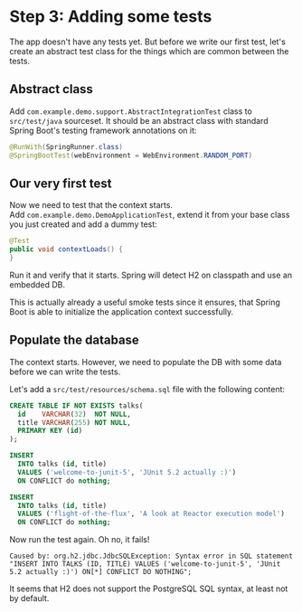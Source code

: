 # Step 3: Adding some tests

The app doesn't have any tests yet. But before we write our first test, let's create an abstract test class for the things which are common between the tests.

## Abstract class

Add `com.example.demo.support.AbstractIntegrationTest` class to `src/test/java` sourceset. It should be an abstract class with standard Spring Boot's testing framework annotations on it:

```java
@RunWith(SpringRunner.class)
@SpringBootTest(webEnvironment = WebEnvironment.RANDOM_PORT)
```

## Our very first test

Now we need to test that the context starts.  
Add `com.example.demo.DemoApplicationTest`, extend it from your base class you just created and add a dummy test:

```java
@Test
public void contextLoads() {
}
```

Run it and verify that it starts. Spring will detect H2 on classpath and use an embedded DB.

This is actually already a useful smoke tests since it ensures, that Spring Boot is able to initialize the application context successfully.

## Populate the database

The context starts. However, we need to populate the DB with some data before we can write the tests.

Let's add a `src/test/resources/schema.sql` file with the following content:

```sql
CREATE TABLE IF NOT EXISTS talks(
  id    VARCHAR(32)  NOT NULL,
  title VARCHAR(255) NOT NULL,
  PRIMARY KEY (id)
);

INSERT
  INTO talks (id, title)
  VALUES ('welcome-to-junit-5', 'JUnit 5.2 actually :)')
  ON CONFLICT do nothing;

INSERT
  INTO talks (id, title)
  VALUES ('flight-of-the-flux', 'A look at Reactor execution model')
  ON CONFLICT do nothing;
```

Now run the test again. Oh no, it fails!

```text
Caused by: org.h2.jdbc.JdbcSQLException: Syntax error in SQL statement "INSERT INTO TALKS (ID, TITLE) VALUES ('welcome-to-junit-5', 'JUnit 5.2 actually :)') ON[*] CONFLICT DO NOTHING";
```

It seems that H2 does not support the PostgreSQL SQL syntax, at least not by default.

